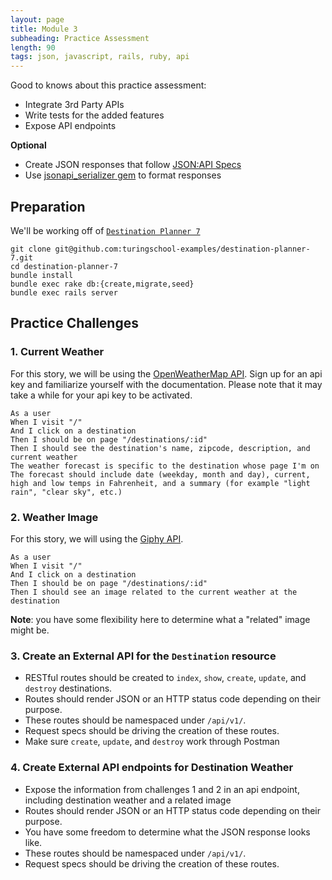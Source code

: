 ```yaml
---
layout: page
title: Module 3
subheading: Practice Assessment
length: 90
tags: json, javascript, rails, ruby, api
---
```


Good to knows about this practice assessment:

*   Integrate 3rd Party APIs
*   Write tests for the added features
*   Expose API endpoints

__Optional__
  * Create JSON responses that follow [JSON:API Specs](https://jsonapi.org/format/#document-compound-documents)
  * Use [jsonapi_serializer gem](https://github.com/jsonapi-serializer/jsonapi-serializer) to format responses


## Preparation

We'll be working off of [`Destination Planner 7`](https://github.com/turingschool-examples/destination-planner-7)

```
git clone git@github.com:turingschool-examples/destination-planner-7.git
cd destination-planner-7
bundle install
bundle exec rake db:{create,migrate,seed}
bundle exec rails server
```

## Practice Challenges

### 1. Current Weather

For this story, we will be using the [OpenWeatherMap API](https://openweathermap.org/api). Sign up for an api key and familiarize yourself with the documentation. Please note that it may take a while for your api key to be activated.

```
As a user
When I visit "/"
And I click on a destination
Then I should be on page "/destinations/:id"
Then I should see the destination's name, zipcode, description, and current weather
The weather forecast is specific to the destination whose page I'm on
The forecast should include date (weekday, month and day), current, high and low temps in Fahrenheit, and a summary (for example "light rain", "clear sky", etc.)
```

### 2. Weather Image

For this story, we will using the [Giphy API](https://developers.giphy.com/).

```
As a user
When I visit "/"
And I click on a destination
Then I should be on page "/destinations/:id"
Then I should see an image related to the current weather at the destination
```

**Note**: you have some flexibility here to determine what a "related" image might be.

### 3. Create an External API for the `Destination` resource

-   RESTful routes should be created to `index`, `show`, `create`, `update`, and `destroy` destinations.
-   Routes should render JSON or an HTTP status code depending on their purpose.
-   These routes should be namespaced under `/api/v1/`.
-   Request specs should be driving the creation of these routes.
-   Make sure `create`, `update`, and `destroy` work through Postman

### 4. Create External API endpoints for Destination Weather

-   Expose the information from challenges 1 and 2 in an api endpoint, including destination weather and a related image
-   Routes should render JSON or an HTTP status code depending on their purpose.
-   You have some freedom to determine what the JSON response looks like.
-   These routes should be namespaced under `/api/v1/`.
-   Request specs should be driving the creation of these routes.
